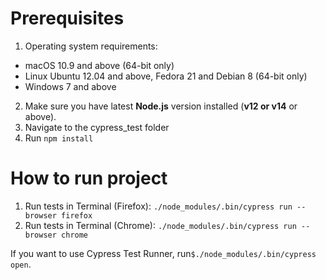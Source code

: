 # Prerequisites
1. Operating system requirements:
  - macOS 10.9 and above (64-bit only)
  - Linux Ubuntu 12.04 and above, Fedora 21 and Debian 8 (64-bit only)
  - Windows 7 and above
2. Make sure you have latest **Node.js** version installed (**v12 or v14** or above).
3. Navigate to the cypress_test folder
4. Run ```npm install```

# How to run project
1. Run tests in Terminal (Firefox): ```./node_modules/.bin/cypress run --browser firefox```
2. Run tests in Terminal (Chrome): ```./node_modules/.bin/cypress run --browser chrome```

If you want to use Cypress Test Runner, run```$./node_modules/.bin/cypress open```.
 
